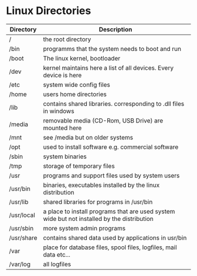 # Linux Directories

Directory       | Description
--------------- | --------------------------------------
/               | the root directory
/bin            | programms that the system needs to boot and run
/boot           | The linux kernel, bootloader
/dev            | kernel maintains here a list of all devices. Every device is here
/etc            | system wide config files
/home           | users home directories
/lib            | contains shared libraries. corresponding to .dll files in windows
/media          | removable media (CD-Rom, USB Drive) are mounted here
/mnt            | see /media but on older systems
/opt            | used to install software e.g. commercial software
/sbin           | system binaries
/tmp            | storage of temporary files
/usr            | programs and support files used by system users
/usr/bin        | binaries, executables installed by the linux distribution
/usr/lib        | shared libraries for programs in /usr/bin
/usr/local      | a place to install programs that are used system wide but not installed by the distribution
/usr/sbin       | more system admin programs
/usr/share      | contains shared data used by applications in usr/bin
/var            | place for database files, spool files, logfiles, mail data etc...
/var/log        | all logfiles
